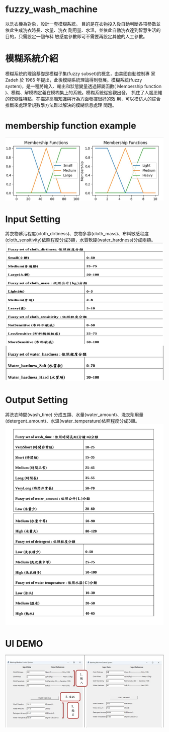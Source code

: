# fuzzy_wash_machine
以洗衣機為對象，設計一套模糊系統。
目的是在衣物投入後自動判斷各項參數並依此生成洗衣時長、水量、洗衣
劑用量、水溫，並依此自動洗衣達到智慧生活的目的，只需設定一個布料
敏感度參數即可不需要再設定其他的人工參數。
# 模糊系統介紹 
模糊系統的理論基礎是模糊子集(fuzzy subset)的概念，由美國自動控制專
家 Zadeh 於 1965 年提出，此後模糊系統理論得到發展。模糊系統(fuzzy 
system)，是一種將輸入、輸出和狀態變量透過歸屬函數( Membership 
function )、模糊、解模糊定義在模糊集上的系統。模糊系統從宏觀出發，
抓住了人腦思維的模糊性特點，在描述高階知識與行為方面發揮很好的效
用，可以模仿人的綜合推斷來處理常規數學方法難以解決的模糊信息處理
問題。
# membership function example
![Image](./fuzzy_img/membership.jpg)
# Input Setting
將衣物髒污程度(cloth_dirtiness)、衣物多寡(cloth_mass)、布料敏感程度
(cloth_sensitivity)依照程度分成3類，水質軟硬(water_hardness)分成兩類。 
![Image](./fuzzy_img/input_setting.jpg)
# Output Setting
將洗衣時間(wash_time) 分成五類、水量(water_amount)、洗衣劑用量
(detergent_amount)、水溫(water_temperature)依照程度分成3類。 
![Image](./fuzzy_img/output_setting.jpg)
# UI DEMO
![Image](./fuzzy_img/demo_ui.jpg)
